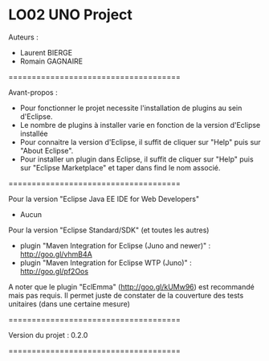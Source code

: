 LO02 UNO Project
==============

Auteurs :
* Laurent BIERGE
* Romain GAGNAIRE

=====================================

Avant-propos :
* Pour fonctionner le projet necessite l'installation de plugins au sein d'Eclipse.
* Le nombre de plugins à installer varie en fonction de la version d'Eclipse installée
* Pour connaitre la version d'Eclipse, il suffit de cliquer sur "Help" puis sur "About Eclipse".
* Pour installer un plugin dans Eclipse, il suffit de cliquer sur "Help" puis sur "Eclipse Marketplace" et taper dans find le nom associé.

=====================================

Pour la version "Eclipse Java EE IDE for Web Developers" 
* Aucun

Pour la version "Eclipse Standard/SDK" (et toutes les autres)
* plugin "Maven Integration for Eclipse (Juno and newer)" : http://goo.gl/vhmB4A
* plugin "Maven Integration for Eclipse WTP (Juno)" : http://goo.gl/pf2Oos

A noter que le plugin "EclEmma" (http://goo.gl/kUMw96) est recommandé mais pas requis.
Il permet juste de constater de la couverture des tests unitaires (dans une certaine mesure)

=====================================

Version du projet : 0.2.0

=====================================

